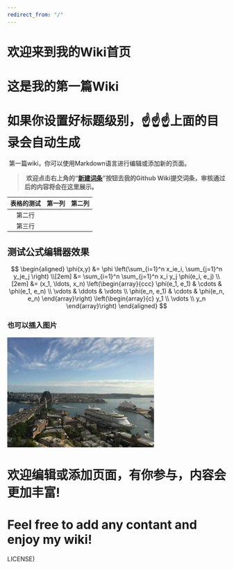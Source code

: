 ```yaml
---
redirect_from: "/"
---
```


# 欢迎来到我的Wiki首页

# 这是我的第一篇Wiki

# 如果你设置好标题级别，☝☝☝上面的目录会自动生成

​		第一篇wiki，你可以使用Markdown语言进行编辑或添加新的页面。

> ​		**欢迎点击右上角的“[新建词条](https://github.com/hhh910103/wiki/wiki/_new)”按钮去我的Github Wiki提交词条，审核通过后的内容将会在这里展示。**

| 表格的测试 | 第一列 | 第二列 |
| :--------: | :----: | :----: |
|   第二行   |        |        |
|   第三行   |        |        |



## 测试公式编辑器效果

$$
\begin{aligned}
  \phi(x,y) &= \phi \left(\sum_{i=1}^n x_ie_i, \sum_{j=1}^n y_je_j \right) \\[2em]
            &= \sum_{i=1}^n \sum_{j=1}^n x_i y_j \phi(e_i, e_j)            \\[2em]
            &= (x_1, \ldots, x_n)
               \left(\begin{array}{ccc}
                 \phi(e_1, e_1)  & \cdots & \phi(e_1, e_n) \\
                 \vdots          & \ddots & \vdots         \\
                 \phi(e_n, e_1)  & \cdots & \phi(e_n, e_n)
               \end{array}\right)
               \left(\begin{array}{c}
                 y_1    \\
                 \vdots \\
                 y_n
               \end{array}\right)
\end{aligned}
$$



### 也可以插入图片

<img src="./main_page.assets/demo.png" alt="demo" style="zoom:33%;" />

# 欢迎编辑或添加页面，有你参与，内容会更加丰富!

# Feel free to add any contant and enjoy my wiki!

LICENSE)
